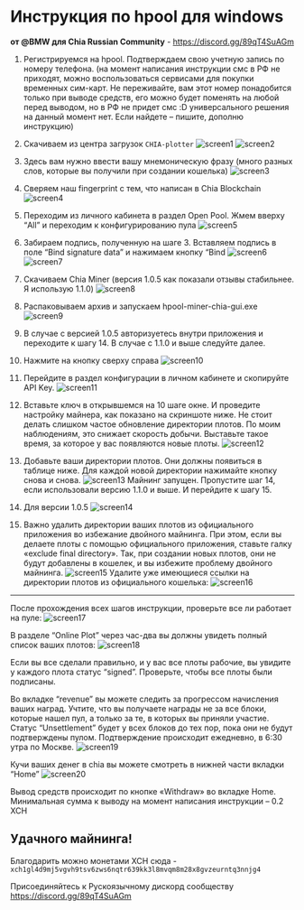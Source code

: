 # Инструкция по hpool для windows
**от @BMW для Chia Russian Community** - <https://discord.gg/89qT4SuAGm>

1. Регистрируемся на hpool. Подтверждаем свою учетную запись по номеру телефона. (на момент написания инструкции смс в РФ не приходят, можно воспользоваться сервисами для покупки временных сим-карт. Не переживайте, вам этот номер понадобится только при выводе средств, его можно будет поменять на любой перед выводом, но в РФ не придет смс :D универсального решения на данный момент нет. Если найдете – пишите, дополню инструкцию)

2. Скачиваем из центра загрузок `CHIA-plotter`
![screen1](https://github.com/chia-net-ru/HowTo/blob/main/hpool/img/1.png?raw=true)
![screen2](https://github.com/chia-net-ru/HowTo/blob/main/hpool/img/2.png?raw=true)

3. Здесь вам нужно ввести вашу мнемоническую фразу (много разных слов, которые вы получили при создании кошелька)
![screen3](https://github.com/chia-net-ru/HowTo/blob/main/hpool/img/3.png?raw=true)

4. Сверяем наш fingerprint с тем, что написан в Chia Blockchain
![screen4](https://github.com/chia-net-ru/HowTo/blob/main/hpool/img/4.png?raw=true)

5. Переходим из личного кабинета в раздел Open Pool. Жмем вверху “All” и переходим к конфигурированию пула
![screen5](https://github.com/chia-net-ru/HowTo/blob/main/hpool/img/5.png?raw=true)

6. Забираем подпись, полученную на шаге 3. Вставляем подпись в поле “Bind signature data” и нажимаем кнопку “Bind
![screen6](https://github.com/chia-net-ru/HowTo/blob/main/hpool/img/6.png?raw=true)
![screen7](https://github.com/chia-net-ru/HowTo/blob/main/hpool/img/7.png?raw=true)

7. Скачиваем Chia Miner (версия 1.0.5 как показали отзывы стабильнее. Я использую 1.1.0)
![screen8](https://github.com/chia-net-ru/HowTo/blob/main/hpool/img/8.png?raw=true)

8. Распаковываем архив и запускаем hpool-miner-chia-gui.exe
![screen9](https://github.com/chia-net-ru/HowTo/blob/main/hpool/img/9.png?raw=true)

9. В случае с версией 1.0.5 авторизуетесь внутри приложения и переходите к шагу 14. В случае с 1.1.0 и выше следуйте далее.

10. Нажмите на кнопку сверху справа
![screen10](https://github.com/chia-net-ru/HowTo/blob/main/hpool/img/10.png?raw=true)

11. Перейдите в раздел конфигурации в личном кабинете и скопируйте API Key.
![screen11](https://github.com/chia-net-ru/HowTo/blob/main/hpool/img/11.png?raw=true)

12. Вставьте ключ в открывшемся на 10 шаге окне. И проведите настройку майнера, как показано на скриншоте ниже. Не стоит делать слишком частое обновление директории плотов. По моим наблюдениям, это снижает скорость добычи. Выставьте такое время, за которое у вас появляются новые плоты.
![screen12](https://github.com/chia-net-ru/HowTo/blob/main/hpool/img/12.png?raw=true)

13. Добавьте ваши директории плотов. Они должны появиться в таблице ниже. Для каждой новой директории нажимайте кнопку снова и снова.
![screen13](https://github.com/chia-net-ru/HowTo/blob/main/hpool/img/13.png?raw=true)
Майнинг запущен. Пропустите шаг 14, если использовали версию 1.1.0 и выше. И перейдите к шагу 15.

14. Для версии 1.0.5
![screen14](https://github.com/chia-net-ru/HowTo/blob/main/hpool/img/14.png?raw=true)

15. Важно удалить директории ваших плотов из официального приложения во избежание двойного майнинга. При этом, если вы делаете плоты с помощью официального приложения, ставьте галку «exclude final directory». Так, при создании новых плотов, они не будут добавлены в кошелек, и вы избежите проблему двойного майнинга. 
![screen15](https://github.com/chia-net-ru/HowTo/blob/main/hpool/img/15.png?raw=true)
Удалите уже имеющиеся ссылки на директории плотов из официального кошелька:
![screen16](https://github.com/chia-net-ru/HowTo/blob/main/hpool/img/16.png?raw=true)
---

После прохождения всех шагов инструкции, проверьте все ли работает на пуле:
![screen17](https://github.com/chia-net-ru/HowTo/blob/main/hpool/img/17.png?raw=true)

В разделе “Online Plot” через час-два вы должны увидеть полный список ваших плотов:
![screen18](https://github.com/chia-net-ru/HowTo/blob/main/hpool/img/18.png?raw=true)

Если вы все сделали правильно, и у вас все плоты рабочие, вы увидите у каждого плота статус
“signed”. Проверьте, чтобы все плоты были подписаны.

Во вкладке “revenue” вы можете следить за прогрессом начисления ваших наград. Учтите, что вы
получаете награды не за все блоки, которые нашел пул, а только за те, в которых вы приняли
участие. Статус “Unsettlement” будет у всех блоков до тех пор, пока они не будут подтверждены
пулом. Подтверждение происходит ежедневно, в 6:30 утра по Москве.
![screen19](https://github.com/chia-net-ru/HowTo/blob/main/hpool/img/19.png?raw=true)

Кучи ваших денег в chia вы можете смотреть в нижней части вкладки “Home”
![screen20](https://github.com/chia-net-ru/HowTo/blob/main/hpool/img/20.png?raw=true)

Вывод средств происходит по кнопке «Withdraw» во вкладке Home. Минимальная сумма к выводу
на момент написания инструкции – 0.2 XCH

## Удачного майнинга!
Благодарить можно монетами XCH сюда -
`xch1gl4d9mj5vgvh9tsv6zws6nqtr639kk3l8mvqm8m28x8gvzeurntq3nnjg4`

Присоединяйтесь к Рускоязычному дискорд сообществу <https://discord.gg/89qT4SuAGm>
